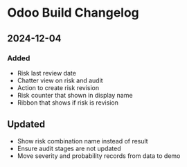 # Odoo Build Changelog

## 2024-12-04

### Added

* Risk last review date
* Chatter view on risk and audit
* Action to create risk revision
* Risk counter that shown in display name
* Ribbon that shows if risk is revision
## Updated

* Show risk combination name instead of result
* Ensure audit stages are not updated
* Move severity and probability records from data to demo
